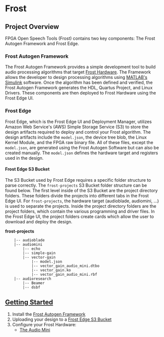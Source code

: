 # Frost

## Project Overview
FPGA Open Speech Tools (Frost) contains two key components: The Frost Autogen Framework and Frost Edge. 
### Frost Autogen Framework
The Frost Autogen Framework provides a simple development tool to build audio processing algorithms that target [Frost Hardware](https://fpga-open-speech-tools.github.io/hardware.html). The Framework allows the developer to design processing algorithms using [MATLAB's Simulink](https://www.mathworks.com/products/simulink.html) software. Once the algorithm has been defined and verified, the Frost Autogen Framework generates the HDL, Quartus Project, and Linux Drivers. These components are then deployed to Frost Hardware using the Frost Edge UI.

### Frost Edge
Frost Edge, which is the Frost Edge UI and Deployment Manager, utilizes Amazon Web Service's (AWS) Simple Storage Service (S3) to store the design artifacts required to deploy and control your Frost algorithm. The design artifacts include the `model.json`, the device tree blob, the Linux Kernel Module, and the FPGA raw binary file.  All of these files, except the `model.json`, are generated using the Frost Autogen Software but can also be created manually. The `model.json` defines the hardware target and registers used in the design.

#### Frost Edge S3 Bucket  
The S3 Bucket used by Frost Edge requires a specific folder structure to parse correctly. The `frost-projects` S3 Bucket folder structure can be found below. The first level inside of the S3 Bucket are the project directory folders. These folders divide the projects into different tabs in the Frost Edge UI. For `frost-projects`, the hardware target (audioblade, audiomini, ...) is used to separate the projects. Inside the project directory folders are the project folders, which contain the various programming and driver files. In the Frost Edge UI, the project folders create cards which allow the user to download and deploy the design.
  
**frost-projects**  
```
    |-- audioblade  
    |-- audiomini  
        |-- echo  
        |-- simple-gain  
        |-- vector-gain  
            |-- model.json  
            |-- vector_gain_audio_mini.dtbo  
            |-- vector_gain.ko  
            |-- vector_gain_audio_mini.rbf  
    |-- audioresearch  
        |-- Beamer  
        |-- dsbf  
```

## [Getting Started](getting_started)

1. Install the [Frost Autogen Framework](getting_started/getting_started_frost_autogen.md)
2. Uploading your design to a [Frost Edge S3 Bucket](getting_started/getting_started_frost_edge_s3.md)
3. Configure your Frost Hardware:
    - [The Audio Mini](getting_started/getting_started_audio_mini.md)
